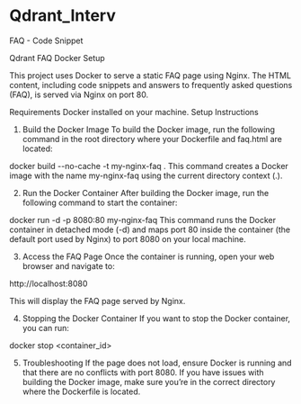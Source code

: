 # Qdrant_Interv
FAQ - Code Snippet 


Qdrant FAQ Docker Setup

This project uses Docker to serve a static FAQ page using Nginx. The HTML content, including code snippets and answers to frequently asked questions (FAQ), is served via Nginx on port 80.

Requirements
Docker installed on your machine.
Setup Instructions
1. Build the Docker Image
To build the Docker image, run the following command in the root directory where your Dockerfile and faq.html are located:

docker build --no-cache -t my-nginx-faq .
This command creates a Docker image with the name my-nginx-faq using the current directory context (.).

2. Run the Docker Container
After building the Docker image, run the following command to start the container:

docker run -d -p 8080:80 my-nginx-faq
This command runs the Docker container in detached mode (-d) and maps port 80 inside the container (the default port used by Nginx) to port 8080 on your local machine.

3. Access the FAQ Page
Once the container is running, open your web browser and navigate to:

http://localhost:8080

This will display the FAQ page served by Nginx.

4. Stopping the Docker Container
If you want to stop the Docker container, you can run:

docker stop <container_id>

5. Troubleshooting
If the page does not load, ensure Docker is running and that there are no conflicts with port 8080.
If you have issues with building the Docker image, make sure you’re in the correct directory where the Dockerfile is located.

